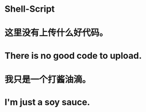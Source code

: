 # Shell-Script

# 这里没有上传什么好代码。
# There is no good code to upload.

# 我只是一个打酱油滴。
# I'm just a soy sauce.
